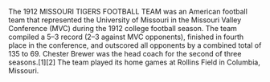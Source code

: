 The 1912 MISSOURI TIGERS FOOTBALL TEAM was an American football team that represented the University of Missouri in the Missouri Valley Conference (MVC) during the 1912 college football season. The team compiled a 5–3 record (2–3 against MVC opponents), finished in fourth place in the conference, and outscored all opponents by a combined total of 135 to 69. Chester Brewer was the head coach for the second of three seasons.[1][2] The team played its home games at Rollins Field in Columbia, Missouri.
